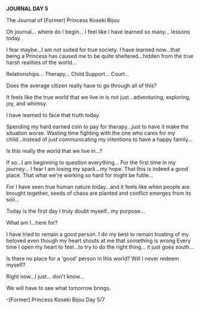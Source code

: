 <!-- title: Bijou's Journal Entry: Day 5 -->

**JOURNAL DAY 5**

The Journal
of \[Former\] Princess
Koseki Bijou

Oh journal...
where do I begin...
I feel like I have learned so many... lessons today.

I fear maybe...I am not suited for true society. I have learned now...that being a Princess has caused me to be quite sheltered...hidden from the true harsh realities of the world...

Relationships...
Therapy...
Child Support...
Court...

Does the average citizen really have to go through all of this?

It feels like the true world that we live in is not just...adventuring, exploring, joy, and whimsy.

I have learned to face that truth today.

Spending my hard earned coin to pay for therapy...just to have it make the situation worse.
Wasting time fighting with the one who cares for my child...instead of just communicating my intentions to have a happy family...

Is this really the world that we live in...?

If so...I am beginning to question everything... For the first time in my journey...
I fear I am losing my spark...my hope. That this is indeed a good place. That what we're working so hard for might be futile...

For I have seen true human nature today...and it feels like when people are brought together, seeds of chaos are planted and conflict emerges from its soil...

Today is the first day I truly doubt myself...my purpose...

What am I...here for?

I have tried to remain a good person. I do my best to remain trusting of my beloved even though my heart shouts at me that something is wrong Every time I open my heart to feel...to try to do the right thing... it just goes south...

Is there no place for a 'good' person in this world? Will I never redeem myself?

Right now...I just... don't know...

We will have to see what tomorrow brings.

-[Former] Princess
Koseki Bijou Day 5/7
